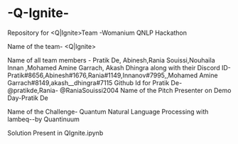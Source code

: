 # -Q-Ignite-
Repository for &lt;Q|Ignite>Team -Womanium QNLP Hackathon

Name of the team- <Q|Ignite>

Name of all team members - Pratik De, Abinesh,Rania Souissi,Nouhaila Innan ,Mohamed Amine Garrach, Akash Dhingra
along with their Discord ID-Pratik#8656,Abinesh#1676,Rania#1149,Innanov#7995,,Mohamed Amine Garrach#8149,akash__dhingra#7115
Github Id for Pratik De- @pratikde,Rania- @RaniaSouissi2004
Name of the Pitch Presenter on Demo Day-Pratik De 

Name of the Challenge- Quantum Natural Language Processing with lambeq--by Quantinuum

Solution Present in QIgnite.ipynb
